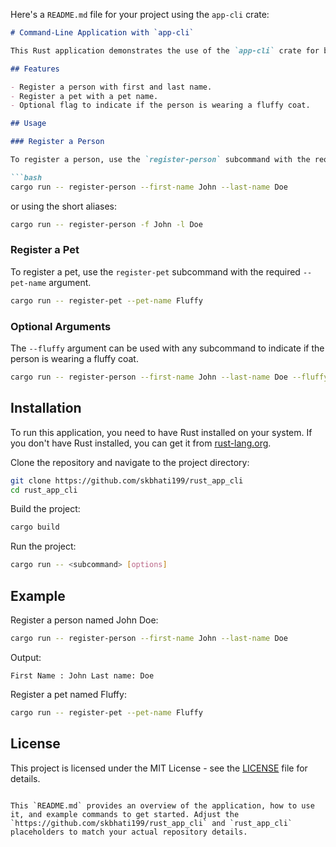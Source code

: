 Here's a `README.md` file for your project using the `app-cli` crate:

```markdown
# Command-Line Application with `app-cli`

This Rust application demonstrates the use of the `app-cli` crate for building a command-line interface (CLI). The application allows users to register a person or a pet with specific command-line arguments.

## Features

- Register a person with first and last name.
- Register a pet with a pet name.
- Optional flag to indicate if the person is wearing a fluffy coat.

## Usage

### Register a Person

To register a person, use the `register-person` subcommand with the required `--first-name` (or aliases `-f`, `--fname`, `--firstname`) and `--last-name` (or aliases `-l`, `--lname`, `--lastname`) arguments.

```bash
cargo run -- register-person --first-name John --last-name Doe
```

or using the short aliases:

```bash
cargo run -- register-person -f John -l Doe
```

### Register a Pet

To register a pet, use the `register-pet` subcommand with the required `--pet-name` argument.

```bash
cargo run -- register-pet --pet-name Fluffy
```

### Optional Arguments

The `--fluffy` argument can be used with any subcommand to indicate if the person is wearing a fluffy coat.

```bash
cargo run -- register-person --first-name John --last-name Doe --fluffy
```

## Installation

To run this application, you need to have Rust installed on your system. If you don't have Rust installed, you can get it from [rust-lang.org](https://www.rust-lang.org/).

Clone the repository and navigate to the project directory:

```bash
git clone https://github.com/skbhati199/rust_app_cli
cd rust_app_cli
```

Build the project:

```bash
cargo build
```

Run the project:

```bash
cargo run -- <subcommand> [options]
```

## Example

Register a person named John Doe:

```bash
cargo run -- register-person --first-name John --last-name Doe
```

Output:

```plaintext
First Name : John Last name: Doe
```

Register a pet named Fluffy:

```bash
cargo run -- register-pet --pet-name Fluffy
```

## License

This project is licensed under the MIT License - see the [LICENSE](LICENSE) file for details.
```

This `README.md` provides an overview of the application, how to use it, and example commands to get started. Adjust the `https://github.com/skbhati199/rust_app_cli` and `rust_app_cli` placeholders to match your actual repository details.
